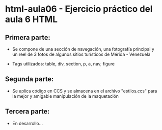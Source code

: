 # html-aula06 - Ejercicio práctico del aula 6 HTML

## Primera parte:

- Se compone de una sección de navegación, una fotografía principal y un reel de 3 fotos de algunos sitios turísticos de Mérida - Venezuela

- Tags utilizados: table, div, section, p, a, nav, figure

## Segunda parte:

- Se aplica código en CCS y se almacena en el archivo "estilos.ccs" para la mejor y amigable manipulación de la maquetación

## Tercera parte:

- En desarrollo...
